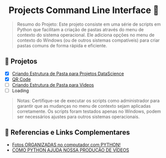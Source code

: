 <div align="center">
  
# Projects Command Line Interface 📁

</div>

> Resumo do Projeto: Este projeto consiste em uma série de scripts em Python que facilitam a criação de pastas através do menu de contexto do sistema operacional. Ele adiciona opções no menu de contexto do Windows (ou de outros sistemas compatíveis) para criar pastas comuns de forma rápida e eficiente.

## 🎯 Projetos

-   [x] [Criando Estrutura de Pasta para Projetos DataScience](./Create_Past_DataScience/)
-   [x] [QR Code](./QR_Code/)
-   [ ] [Criando Estrutura de Pasta para Videos]()
-   [ ] Loading

> Notas: Certifique-se de executar os scripts como administrador para garantir que as mudanças no menu de contexto sejam aplicadas corretamente. Os scripts foram testados apenas no Windows, podem ser necessários ajustes para outros sistemas operacionais.

## 📕 Referencias e Links Complementares

-   [Fotos ORGANIZADAS no computador com PYTHON!](https://www.youtube.com/watch?v=L8KFB0VyEwo)
-   [COMO PYTHON AJUDA NOSSA PRODUÇÃO DE VÍDEOS](https://www.youtube.com/watch?v=eosclmulqqo)
